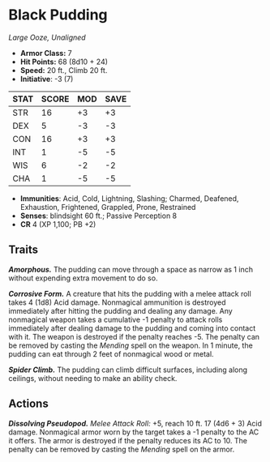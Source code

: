 # Black Pudding

*Large Ooze, Unaligned*

- **Armor Class:** 7
- **Hit Points:** 68 (8d10 + 24)
- **Speed:** 20 ft., Climb 20 ft.
- **Initiative**: -3 (7)

|STAT|SCORE|MOD|SAVE|
| --- | --- | --- | ---- |
| STR | 16 | +3 | +3 |
| DEX | 5 | -3 | -3 |
| CON | 16 | +3 | +3 |
| INT | 1 | -5 | -5 |
| WIS | 6 | -2 | -2 |
| CHA | 1 | -5 | -5 |

- **Immunities**: Acid, Cold, Lightning, Slashing; Charmed, Deafened, Exhaustion, Frightened, Grappled, Prone, Restrained
- **Senses**: blindsight 60 ft.; Passive Perception 8
- **CR** 4 (XP 1,100; PB +2)

## Traits

***Amorphous.*** The pudding can move through a space as narrow as 1 inch without expending extra movement to do so.

***Corrosive Form.*** A creature that hits the pudding with a melee attack roll takes 4 (1d8) Acid damage. Nonmagical ammunition is destroyed immediately after hitting the pudding and dealing any damage. Any nonmagical weapon takes a cumulative -1 penalty to attack rolls immediately after dealing damage to the pudding and coming into contact with it. The weapon is destroyed if the penalty reaches -5. The penalty can be removed by casting the *Mending* spell on the weapon.
In 1 minute, the pudding can eat through 2 feet of nonmagical wood or metal.

***Spider Climb.*** The pudding can climb difficult surfaces, including along ceilings, without needing to make an ability check.


## Actions

***Dissolving Pseudopod.*** *Melee Attack Roll:* +5, reach 10 ft. 17 (4d6 + 3) Acid damage. Nonmagical armor worn by the target takes a -1 penalty to the AC it offers. The armor is destroyed if the penalty reduces its AC to 10. The penalty can be removed by casting the *Mending* spell on the armor.

